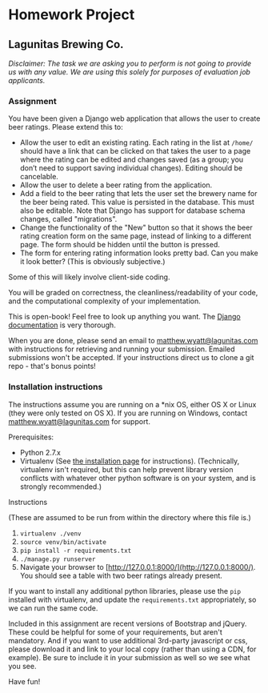# Homework Project

## Lagunitas Brewing Co.

*Disclaimer: The task we are asking you to perform is not going to provide us with any value. We are using this solely for purposes of evaluation job applicants.*

### Assignment
You have been given a Django web application that allows the user to create beer ratings. Please extend this to:

* Allow the user to edit an existing rating. Each rating in the list at `/home/` should have a link that can be clicked on that takes the user to a page where the rating can be edited and changes saved (as a group; you don’t need to support saving individual changes). Editing should be cancelable.
* Allow the user to delete a beer rating from the application.
* Add a field to the beer rating that lets the user set the brewery name for the beer being rated. This value is persisted in the database. This must also be editable. Note that Django has support for database schema changes, called "migrations".
* Change the functionality of the "New" button so that it shows the beer rating creation form on the same page, instead of linking to a different page. The form should be hidden until the button is pressed. 
* The form for entering rating information looks pretty bad. Can you make it look better? (This is obviously subjective.)
 
Some of this will likely involve client-side coding.

You will be graded on correctness, the cleanliness/readability of your code, and the computational complexity of your implementation.

This is open-book! Feel free to look up anything you want. The [Django documentation](https://docs.djangoproject.com/en/1.11/) is very thorough.

When you are done, please send an email to matthew.wyatt@lagunitas.com with instructions for retrieving and running your submission. Emailed submissions won't be accepted. If your instructions direct us to clone a git repo - that's bonus points!

### Installation instructions
The instructions assume you are running on a *nix OS, either OS X or Linux (they were only tested on OS X). If you are running on Windows, contact matthew.wyatt@lagunitas.com for support.

Prerequisites:

* Python 2.7.x
* Virtualenv (See [the installation page](https://virtualenv.pypa.io/en/latest/installation.html) for instructions). (Technically, virtualenv isn't required, but this can help prevent library version conflicts with whatever other python software is on your system, and is strongly recommended.)

Instructions

(These are assumed to be run from within the directory where this file is.)

1. `virtualenv ./venv`
2. `source venv/bin/activate`
3. `pip install -r requirements.txt`
4. `./manage.py runserver`
5. Navigate your browser to [http://127.0.0.1:8000/](http://127.0.0.1:8000/). You should see a table with two beer ratings already present.

If you want to install any additional python libraries, please use the `pip` installed with virtualenv, and update the `requirements.txt` appropriately, so we can run the same code.

Included in this assignment are recent versions of Bootstrap and jQuery. These could be helpful for some of your requirements, but aren't mandatory. And if you want to use additional 3rd-party javascript or css, please download it and link to your local copy (rather than using a CDN, for example). Be sure to include it in your submission as well so we see what you see.

Have fun!


